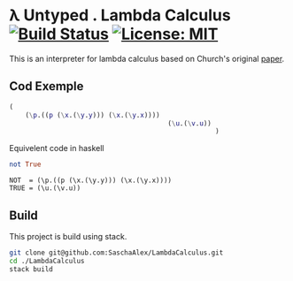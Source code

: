 # λ Untyped . Lambda Calculus [![Build Status](https://travis-ci.org/SaschaAlex/LambdaCalculus.svg?branch=master)](https://travis-ci.org/github/SaschaAlex/LambdaCalculus) [![License: MIT](https://img.shields.io/badge/License-MIT-yellow.svg)](https://opensource.org/licenses/MIT)


This is an interpreter for lambda calculus based on Church's original [paper](https://www.ics.uci.edu/~lopes/teaching/inf212W12/readings/church.pdf).

## Cod Exemple

```m
(
    (\p.((p (\x.(\y.y))) (\x.(\y.x)))) 
                                        (\u.(\v.u))
                                                    )
```
Equivelent code in haskell
```hs
not True
```
```
NOT  = (\p.((p (\x.(\y.y))) (\x.(\y.x))))
TRUE = (\u.(\v.u))
```


## Build
This project is build using stack.
```bash
git clone git@github.com:SaschaAlex/LambdaCalculus.git
cd ./LambdaCalculus
stack build
```
